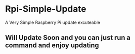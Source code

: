 # Rpi-Simple-Update
A Very Simple Raspberry Pi update excuteable

## Will Update Soon and you can just run a command and enjoy updating
